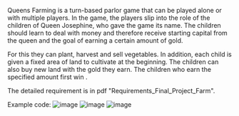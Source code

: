 Queens Farming is a turn-based parlor game that can be played alone or with multiple players. In the game, the players slip into the role of the children of Queen Josephine, who gave the game its
name. The children should learn to deal with money and therefore receive starting capital from the queen and the goal of earning a certain amount of gold. 

For this they can plant, harvest and sell vegetables. In addition, each child is given a fixed area of land to cultivate at the beginning. The children can also buy new land with the gold they earn. The children who earn the specified
amount first win .

The detailed requirement is in pdf "Requirements_Final_Project_Farm".

Example code:
![image](https://github.com/user-attachments/assets/38f842b5-0ea6-4b01-91ee-20f68d3ec36c)
![image](https://github.com/user-attachments/assets/e9ad915b-f226-4e4b-9be5-04ff80504a19)
![image](https://github.com/user-attachments/assets/5d369b28-c49c-415a-9daa-9c138eb2678f)
